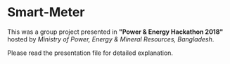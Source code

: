 # Smart-Meter

This was a group project presented in **"Power & Energy Hackathon 2018"** hosted by *Ministry of Power, Energy & Mineral Resources, Bangladesh*.

Please read the presentation file for detailed explanation.
